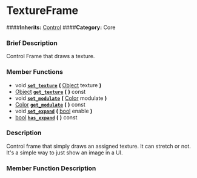 #  TextureFrame  
####**Inherits:** [Control](class_control)
####**Category:** Core

###  Brief Description  
Control Frame that draws a texture.

###  Member Functions 
  * void  **[`set_texture`](#set_texture)**  **(** [Object](class_object) texture  **)**
  * [Object](class_object)  **[`get_texture`](#get_texture)**  **(** **)** const
  * void  **[`set_modulate`](#set_modulate)**  **(** [Color](class_color) modulate  **)**
  * [Color](class_color)  **[`get_modulate`](#get_modulate)**  **(** **)** const
  * void  **[`set_expand`](#set_expand)**  **(** [bool](class_bool) enable  **)**
  * [bool](class_bool)  **[`has_expand`](#has_expand)**  **(** **)** const

###  Description  
Control frame that simply draws an assigned texture. It can stretch or not. It's a simple way to just show an image in a UI.

###  Member Function Description  
